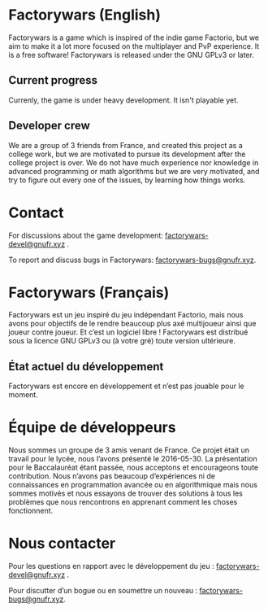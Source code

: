 # Factorywars (English) #

Factorywars is a game which is inspired of the indie game Factorio, but 
we aim to make it a lot more focused on the multiplayer and PvP 
experience. It is a free software! Factorywars is released under the
GNU GPLv3 or later.


## Current progress ##

Currenly, the game is under heavy development. It isn't playable yet.

## Developer crew ##

We are a group of 3 friends from France, and created this project as a 
college work, but we are motivated to pursue its development after the 
college project is over. We do not have much experience nor knowledge in
 advanced programming or math algorithms but we are very motivated, and 
try to figure out every one of the issues, by learning how things works.

# Contact #

For discussions about the game development: 
[factorywars-devel@gnufr.xyz](http://lists.gnufr.xyz/listinfo/factorywars-devel)
.

To report and discuss bugs in Factorywars: 
[factorywars-bugs@gnufr.xyz](http://lists.gnufr.xyz/listinfo/factorywars-bugs).

# Factorywars (Français) #

Factorywars est un jeu inspiré du jeu indépendant Factorio, mais nous avons pour
objectifs de le rendre beaucoup plus axé multijoueur ainsi que joueur
contre joueur.
Et c’est un logiciel libre ! Factorywars est distribué sous la licence GNU GPLv3
 ou (à votre gré) toute version ultérieure.

## État actuel du développement ##

Factorywars est encore en développement et n’est pas jouable pour le moment.

# Équipe de développeurs #

Nous sommes un groupe de 3 amis venant de France. Ce projet était un travail
pour le lycée, nous l’avons présenté le 2016-05-30.
La présentation pour le Baccalauréat étant passée, nous acceptons et
encourageons toute contribution.
Nous n’avons pas beaucoup d’expériences ni de connaissances en programmation
avancée ou en algorithmique mais nous sommes motivés et nous essayons de
trouver des solutions à tous les problèmes que nous rencontrons en apprenant
comment les choses fonctionnent.

# Nous contacter #

Pour les questions en rapport avec le développement du jeu : 
[factorywars-devel@gnufr.xyz](http://lists.gnufr.xyz/listinfo/factorywars-devel)
.

Pour discutter d’un bogue ou en soumettre un nouveau : 
[factorywars-bugs@gnufr.xyz](http://lists.gnufr.xyz/listinfo/factorywars-bugs).

